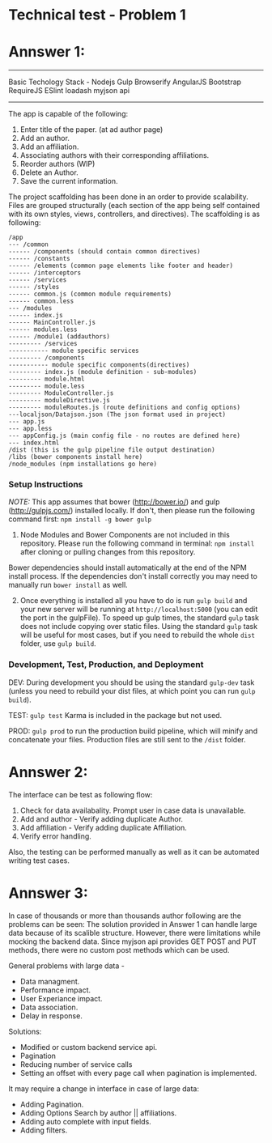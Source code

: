 # Technical test - Problem 1

# Annswer 1:

****************************************************
Basic Techology Stack - 
Nodejs
Gulp
Browserify
AngularJS
Bootstrap
RequireJS
ESlint
loadash
myjson api
****************************************************

The app is capable of the following:

1. Enter title of the paper. (at ad author page)
2. Add an author.
3. Add an affiliation.
4. Associating authors with their corresponding affiliations.
5. Reorder authors (WIP)
6. Delete an Author.
7. Save the current information.

The project scaffolding has been done in an order to provide scalability. Files are grouped structurally (each section of the app being self contained with its own styles, views, controllers, and directives). The scaffolding is as following:

```
/app
--- /common
------ /components (should contain common directives)
------ /constants
------ /elements (common page elements like footer and header)
------ /interceptors
------ /services
------ /styles
------ common.js (common module requirements)
------ common.less
--- /modules
------ index.js
------ MainController.js
------ modules.less
------ /module1 (addauthors)
--------- /services
----------- module specific services
--------- /components
----------- module specific components(directives)
--------- index.js (module definition - sub-modules)
--------- module.html
--------- module.less
--------- ModuleController.js
--------- moduleDirective.js
--------- moduleRoutes.js (route definitions and config options)
---localjson/Datajson.json (The json format used in project)
--- app.js
--- app.less
--- appConfig.js (main config file - no routes are defined here)
--- index.html
/dist (this is the gulp pipeline file output destination)
/libs (bower components install here)
/node_modules (npm installations go here)
```

### Setup Instructions

*NOTE:* This app assumes that bower (http://bower.io/) and gulp (http://gulpjs.com/) installed locally. If don't, then please run the following command first: ```npm install -g bower gulp```

1) Node Modules and Bower Components are not included in this repository. Please run the following command in terminal: ```npm install``` after cloning or pulling changes from this repository.

Bower dependencies should install automatically at the end of the NPM install process. If the dependencies don't install correctly you may need to manually run ```bower install``` as well.

2) Once everything is installed all you have to do is run ```gulp build``` and your new server will be running at ```http://localhost:5000``` (you can edit the port in the gulpFile). To speed up gulp times, the standard ```gulp``` task does not include copying over static files. Using the standard ```gulp``` task will be useful for most cases, but if you need to rebuild the whole ```dist``` folder, use ```gulp build```.


### Development, Test, Production, and Deployment
DEV: During development you should be using the standard ```gulp-dev``` task (unless you need to rebuild your dist files, at which point you can run ```gulp build```).

TEST: ```gulp test``` Karma is included in the package but not used.

PROD: ```gulp prod``` to run the production build pipeline, which will minify and concatenate your files. Production files are still sent to the ```/dist``` folder.

# Annswer 2:
The interface can be test as following flow:

1. Check for data availabality. Prompt user in case data is unavailable.
2. Add and author - Verify adding duplicate Author.
3. Add affiliation -  Verify adding duplicate Affiliation.
4. Verify error handling.

Also, the testing can be performed manually as well as it can be automated writing test cases.

# Annswer 3:

In case of thousands or more than thousands author following are the problems can be seen:
The solution provided in Answer 1 can handle large data because of its scalible structure. However, there were limitations while mocking the backend data. Since myjson api provides GET POST and PUT methods, there were no custom post methods which can be used.

General problems with large data - 
- Data managment. 
- Performance impact.
- User Experiance impact.
- Data association.
- Delay in response.

Solutions: 
- Modified or custom backend service api.
- Pagination
- Reducing number of service calls
- Setting an offset with every page call when pagination is implemented.

It may require a change in interface in case of large data:

- Adding Pagination.
- Adding Options Search by author || affiliations. 
- Adding auto complete with input fields. 
- Adding filters.
